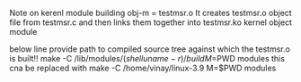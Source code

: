 Note on kerenl module building
obj-m = testmsr.o
It creates testmsr.o object file from testmsr.c and then links them together into testmsr.ko kernel object module

below line provide path to compiled source tree against which the testmsr.o is built!!
make -C /lib/modules/$(shell uname -r)/build M=$PWD modules
this cna be replaced with
make -C /home/vinay/linux-3.9 M=$PWD modules

